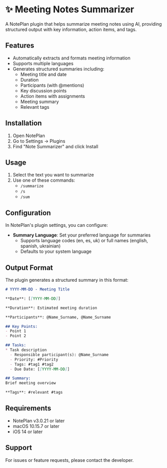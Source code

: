 # ✨ Meeting Notes Summarizer

A NotePlan plugin that helps summarize meeting notes using AI, providing structured output with key information, action items, and tags.

## Features

- Automatically extracts and formats meeting information
- Supports multiple languages
- Generates structured summaries including:
  - Meeting title and date
  - Duration
  - Participants (with @mentions)
  - Key discussion points
  - Action items with assignments
  - Meeting summary
  - Relevant tags

## Installation

1. Open NotePlan
2. Go to Settings → Plugins
3. Find "Note Summarizer" and click Install

## Usage

1. Select the text you want to summarize
2. Use one of these commands:
   - `/summarize`
   - `/s`
   - `/sum`

## Configuration

In NotePlan's plugin settings, you can configure:

- **Summary Language**: Set your preferred language for summaries
  - Supports language codes (en, es, uk) or full names (english, spanish, ukrainian)
  - Defaults to your system language

## Output Format

The plugin generates a structured summary in this format:

```markdown
# YYYY-MM-DD - Meeting Title

**Date**: [[YYYY-MM-DD]]

**Duration**: Estimated meeting duration

**Participants**: @Name_Surname, @Name_Surname

## Key Points:
- Point 1
- Point 2

## Tasks:
* Task description
  - Responsible participant(s): @Name_Surname
  - Priority: #Priority
  - Tags: #tag1 #tag2
  - Due Date: [[YYYY-MM-DD]]

## Summary:
Brief meeting overview

**Tags**: #relevant #tags
```

## Requirements

- NotePlan v3.0.21 or later
- macOS 10.15.7 or later
- iOS 14 or later

## Support

For issues or feature requests, please contact the developer.
